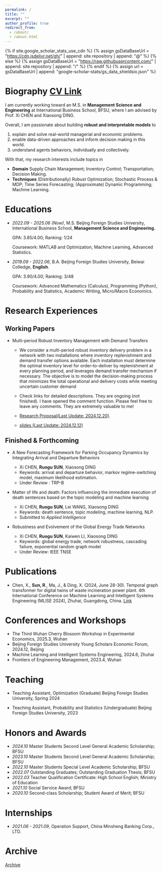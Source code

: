 ```yaml
---
permalink: /
title: ""
excerpt: ""
author_profile: true
redirect_from: 
  - /about/
  - /about.html
---
```


{% if site.google_scholar_stats_use_cdn %}
{% assign gsDataBaseUrl = "https://cdn.jsdelivr.net/gh/" | append: site.repository | append: "@" %}
{% else %}
{% assign gsDataBaseUrl = "https://raw.githubusercontent.com/" | append: site.repository | append: "/" %}
{% endif %}
{% assign url = gsDataBaseUrl | append: "google-scholar-stats/gs_data_shieldsio.json" %}

<span class='anchor' id='about-me'></span>

# ​Biography [CV Link](https://drive.google.com/file/d/1GvNFQ-4Dr4p2tIRbC5U22v8v9ZrTD2GN/view?usp=sharing)
I am currently working toward an M.S. in **Management Science and Engineering** at International Business School, BFSU, where I am advised by Prof. Xi CHEN and Xiaosong DING. 

Overall, I am passionate about building **robust and interpretable models** to
1. explain and solve real-world managerial and economic problems.
2. enable data-driven approaches and inform decision making in this world.
3. understand agents behaviors, individually and collectively.

With that, my research interests include topics in
+ **Domain** Supply Chain Management; Inventory Control; Transportation; Decision Making.
+ **Techniques** (Distributionally) Robust Optimization; Stochastic Process & MDP; Time Series Forecasting; (Approximate) Dynamic Programming; Machine Learning.



# Educations
- *2022.09 - 2025.06 (Now)*, M.S. Beijing Foreign Studies University, International Business School, **Management Science and Engineering**.

  GPA: 3.85/4.00; Ranking: 1/24

  Coursework: MATLAB and Optimization, Machine Learning, Advanced Statistics.
- *2019.09 - 2022.06*, B.A. Beijing Foreign Studies University, Beiwai Colledge, **English**.

  GPA: 3.90/4.00; Ranking: 3/48

  Coursework: Advanced Mathematics (Calculus), Programming (Python), Probability and Statistics, Academic Writing, Micro/Macro Economics.

<!-- # 🔥 News
- *2024.08*: &nbsp;🎉🎉 A paper is submitted to the *IEEE Transactions on Network Science and Engineering*.
- *2024.06*: &nbsp;🎉🎉 Participated in *4th International Conference on Machine Learning and Intelligent Systems Engineering (MLISE 2024)* 
- *2024.05*: &nbsp;🎉🎉 A paper is submitted to the *IEEE Transactions on Network Science and Engineering*.
- *2023.11*: &nbsp;🎉🎉 A paper is submitted to the *Artificial Intelligence and Law*.
- *2022.07*: &nbsp;🎉🎉 Graduated from Beiwai College with awards *Outstanding Graduates* and *Outstanding Graduation Thesis*. -->

# Research Experiences


## Working Papers
+ Multi-period Robust Inventory Management with Demand Transfers 

  + We consider a multi-period robust inventory delivery problem in a network with two installations where inventory replenishment and demand transfer options available. Each installation must determine the optimal inventory level for order-to-deliver by replenishment at every planning period, and leverages demand transfer mechanism if necessary. The objective is to model the decision-making process that minimizes the total operational and delivery costs while meeting uncertain customer demand

  + Check links for detailed descriptions. They are ongoing (not finished). I have opened the comment function. Please feel free to leave any comments. They are extremely valuable to me! 
  + [Research Proposal(Last Update: 2024.12.20)](https://drive.google.com/file/d/11RZdiYnNeC9IcYMVedrUxEQWbJ8C4RTb/view?usp=sharing).
  + [slides (Last Update: 2024.12.12)](https://drive.google.com/file/d/1hBCH3dWNYTAWec-GBrUI-KVcZd4jcShj/view?usp=sharing)


## Finished & Forthcoming
+ A New Forecasting Framework for Parking Occupancy Dynamics by Integrating Arrival and Departure Behaviors
  + Xi CHEN, **Ruogu SUN**, Xiaosong DING
  + Keywords: arrival and departure behavior, markov regime-switching model, maximum likelihood estimation.
  + Under Review : TRP-B


+ Matter of life and death: Factors influencing the immediate execution of death sentences based on the topic modeling and machine learning
  + Xi CHEN, **Ruogu SUN**, Lei WANG, Xiaosong DING
  + Keywords: death sentence, topic modeling, machine learning, NLP.
  + Submitted to *Applied Intelligence*


+ Robustness and Evolvement of the Global Energy Trade Networks
  + Xi CHEN, **Ruogu SUN**, Kaiwen LI, Xiaosong DING
  + Keywords: global energy trade, network robustness, cascading failure, exponential random graph model
  + Under Review: IEEE TNSE


# Publications 
+ Chen, X., **Sun, R**., Ma, J., & Ding, X. (2024, June 28-30). Temporal graph transformer for digital twins of waste incineration power plant. 4th International Conference on Machine Learning and Intelligent Systems Engineering (MLISE 2024), Zhuhai, Guangdong, China. [Link](https://ieeexplore.ieee.org/document/10674369)


# Conferences and Workshops
+ The Third Wuhan Cherry Blossom Workshop in Experimental Economics, 2025.3, Wuhan
+ Beijing Foreign Studies University Young Scholars Economic Forum, 2024.12, Beijing
+ Machine Learning and Intelligent Systems Engineering, 2024.6, Zhuhai
+ Frontiers of Engineering Management, 2023.4, Wuhan

# Teaching
+ Teaching Assistant, Optimization (Graduate)
Beijing Foreign Studies University, Spring 2024

+ Teaching Assistant, Probability and Statistics (Undergraduate)
Beijing Foreign Studies University, 2023



# Honors and Awards
- *2024.10* Master Students Second Level General Academic Scholarship; BFSU
- *2023.10* Master Students Second Level General Academic Scholarship; BFSU
- *2022.10* Master Students Special Level Academic Scholarship; BFSU
- *2022.07* Outstanding Graduates; Outstanding Graduation Thesis; BFSU
- *2022.03* Teacher Qualification Certificate: High School English; Ministry of Education 
- *2021.10* Social Service Award; BFSU
- *2020.10* Second-class Scholarship; Student Award of Merit; BFSU


<!-- # 💬 Invited Talks
- *2021.06*, Lorem ipsum dolor sit amet, consectetur adipiscing elit. Vivamus ornare aliquet ipsum, ac tempus justo dapibus sit amet. 
- *2021.03*, Lorem ipsum dolor sit amet, consectetur adipiscing elit. Vivamus ornare aliquet ipsum, ac tempus justo dapibus sit amet.  \| [\[video\]](https://github.com/) -->

# Internships
- *2021.06 - 2021.09*, Operation Support, China Minsheng Banking Corp., LTD.

# Archive
<a href="https://plqj.github.io/"> Archive </a>